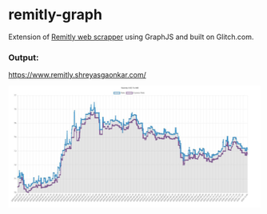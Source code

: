 # remitly-graph

Extension of [Remitly web scrapper](https://github.com/shreyasgaonkar/website-scrapper-beautifulsoup) using GraphJS and built on Glitch.com.

### Output:

https://www.remitly.shreyasgaonkar.com/

![Sample output](/images/output.JPG)
